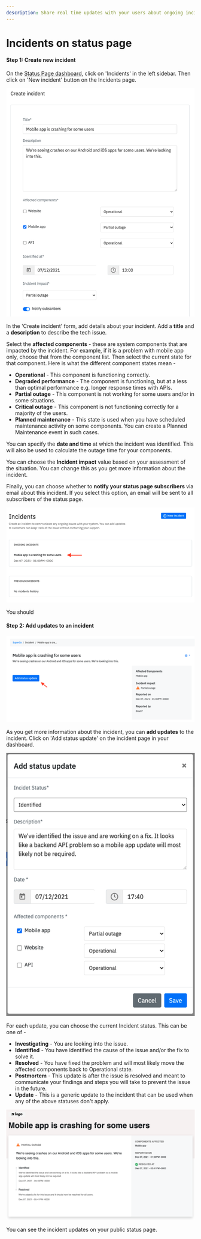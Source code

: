 ```yaml
---
description: Share real time updates with your users about ongoing incidents.
---
```


# Incidents on status page

#### Step 1: Create new incident

On the [Status Page dashboard](https://statuspage.spike.sh), click on 'Incidents' in the left sidebar. Then click on 'New incident' button on the Incidents page.

![](<../.gitbook/assets/create incident 2.png>)

In the 'Create incident' form, add details about your incident. Add a **title** and a **description** to describe the tech issue.

Select the **affected components** - these are system components that are impacted by the incident. For example, if it is a problem with mobile app only, choose that from the component list. Then select the current state for that component. Here is what the different component states mean -

* **Operational** - This component is functioning correctly.
* **Degraded performance** - The component is functioning, but at a less than optimal performance e.g. longer response times with APIs.
* **Partial outage** - This component is not working for some users and/or in some situations.
* **Critical outage** - This component is not functioning correctly for a majority of the users.
* **Planned maintenance** - This state is used when you have scheduled maintenance activity on some components. You can create a Planned Maintenance event in such cases.

You can specify the **date and time** at which the incident was identified. This will also be used to calculate the outage time for your components.

You can choose the **Incident impact** value based on your assessment of the situation. You can change this as you get more information about the incident.

Finally, you can choose whether to **notify your status page subscribers** via email about this incident. If you select this option, an email will be sent to all subscribers of the status page.

![](<../.gitbook/assets/create incident 3.png>)

You should

#### Step 2: Add updates to an incident

![](<../.gitbook/assets/create incident 4.png>)

As you get more information about the incident, you can **add updates** to the incident. Click on 'Add status update' on the incident page in your dashboard.

![](<../.gitbook/assets/create incident 5.png>)

For each update, you can choose the current Incident status. This can be one of -

* **Investigating** - You are looking into the issue.
* **Identified** - You have identified the cause of the issue and/or the fix to solve it.
* **Resolved** - You have fixed the problem and will most likely move the affected components back to Operational state.
* **Postmortem** - This update is after the issue is resolved and meant to communicate your findings and steps you will take to prevent the issue in the future.
* **Update** - This is a generic update to the incident that can be used when any of the above statuses don't apply.

![](<../.gitbook/assets/create incident 6.png>)

You can see the incident updates on your public status page.
